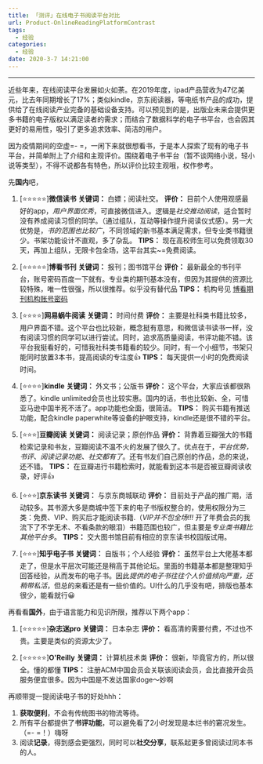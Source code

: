 ```yaml
---
title: 「测评」在线电子书阅读平台对比
url: Product-OnlineReadingPlatformContrast
tags:
  - 经验
categories:
  - 经验
date: 2020-3-7 14:21:00
---
```


* * *

近些年来，在线阅读平台发展如火如荼。在2019年度，ipad产品营收为47亿美元，比去年同期增长了17%；类似kindle，京东阅读器，等电纸书产品的成功，提供给了在线阅读产业完备的基础设备支持。可以预见到的是，出版业未来会提供更多书籍的电子版权以满足读者的需求；而结合了数据科学的电子书平台，也会因其更好的易用性，吸引了更多追求效率、简洁的用户。<!-- more -->

因为疫情期间的空虚=- =，一闲下来就很想看书，于是本人探索了现有的电子书平台，并简单附上了介绍和主观评价。围绕着电子书平台（暂不谈网络小说，轻小说等类型），不得不说都各有特色，所以评价比较主观哦，权作参考。

先**国内**吧，

1. [⭐⭐⭐⭐⭐]**微信读书**
**关键词：** 白嫖；阅读社交。
**评价：** 目前个人使用观感最好的app，*用户界面优秀*，可直接微信进入。逻辑是*社交推动阅读*，适合暂时没有养成阅读习惯的同学。（通过组队，互动等操作提升阅读仪式感）。另一大优势是，*书的范围也比较广*，不同领域的新书基本满足需求，但专业类书籍很少。书架功能设计不直观，多了杂乱。
**TIPS：** 现在高校师生可以免费领取30天，再加上组队，无限卡包全场，这平台其实~=免费阅读。

2. [⭐⭐⭐⭐⭐]**博看书刊**
**关键词：** 报刊；图书馆平台
**评价：** 最新最全的书刊平台，账号密码百度一下就有。专业类的期刊基本没有，但因为其提供的资源比较特殊，唯一性很强，所以很推荐。似乎没有替代品
**TIPS：** 机构号见 [博看期刊机构账号密码](https://www.52pojie.cn/thread-803069-1-1.html)

3. [⭐⭐⭐⭐]**网易蜗牛阅读**
**关键词：** 时间付费
**评价：** 主要是社科类书籍比较多，用户界面不错。这个平台也比较新，概念挺有意思，和微信读书读书一样，没有阅读习惯的同学可以进行尝试。同时，追求高质量阅读，书评功能不错。该平台我挺看好的，可惜我社科类书籍看的较少。同时，有一个小细节，书架只能同时放置3本书，提高阅读的专注度👍
**TIPS：** 每天提供一小时的免费阅读时间。

4. [⭐⭐⭐⭐]**kindle**
**关键词：** 外文书；公版书
**评价：** 这个平台，大家应该都很熟悉了。kindle unlimited会员也比较实惠。国内的话，书也比较新、全，可惜亚马逊中国半死不活了。app功能也全面，很简洁。
**TIPS：** 购买书籍有推送功能，配合kindle paperwhite等设备的护眼支持，kindle还是很不错的平台。

5. [⭐⭐⭐]**豆瓣阅读**
**关键词：** 阅读记录；原创作品
**评价：** 背靠着豆瓣强大的书籍检索记录和书友，豆瓣阅读不温不火的发展了很久了。优点在于，*平台优势，书评、阅读记录功能、社交都有了*。还有书友们自己原创的作品，总的来说，还不错。
**TIPS：** 在豆瓣进行书籍检索时，就能看到这本书是否被豆瓣阅读收录，好评👍

6.  [⭐⭐⭐]**京东读书**
**关键词：** 与京东商城联动
**评价：** 目前处于产品的推广期，活动较多。其书源大多是商城中签下来的电子书版权整合的，使用权限分为三类：免费、VIP、购买后才能阅读书籍.（*VIP并不包全场!!!* 开了年费会员的我流下了不学无术、不看条款的眼泪）书籍范围也较广，但主要是*专业类书籍比其他平台多*。
**TIPS：** 交大图书馆目前有相应的京东读书校园版试用。

7. [⭐⭐⭐]**知乎电子书**
**关键词：** 自版书；个人经验
**评价：** 虽然平台上大佬基本都走了，但是水平层次可能还是稍高于其他论坛。里面的书籍基本都是整理知乎回答经验，从而发布的电子书。因此*提供的电子书往往个人价值倾向严重，还稍带私活*，但总的来看还是有一些价值的。UI什么的几乎没有吧，排版也基本很少，能看就行😀

再看看**国外**，由于语言能力和见识所限，推荐以下两个app：
1.  [⭐⭐⭐⭐⭐]**杂志迷pro**
**关键词：** 日本杂志
**评价：** 看高清的需要付费，不过也不贵。主要是类似的资源太少了。

2.  [⭐⭐⭐⭐⭐]**O'Reilly**
**关键词：** 计算机技术类
**评价：** 很新，毕竟官方的，所以很全。懂的都懂
**TIPS：** 注册ACM中国会员会关联该阅读会员，会比直接开会员服务便宜很多。因为中国是不发达国家doge～妙啊


再顺带提一提阅读电子书的好处hhh：

1. **获取便利**，不会有传统图书的物流等待。
2. 所有平台都提供了**书评功能**，可以避免看了2小时发现是本烂书的窘况发生。（=- =！）嗨呀
3. 阅读**记录**，得到感会更强烈，同时可以**社交分享**，联系起更多曾阅读过同本书的人。
